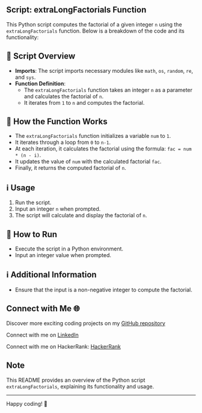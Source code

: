 

## Script: extraLongFactorials Function

This Python script computes the factorial of a given integer `n` using the `extraLongFactorials` function. Below is a breakdown of the code and its functionality:

## 📝 Script Overview
- **Imports**: The script imports necessary modules like `math`, `os`, `random`, `re`, and `sys`.
- **Function Definition**: 
    - The `extraLongFactorials` function takes an integer `n` as a parameter and calculates the factorial of `n`.
    - It iterates from `1` to `n` and computes the factorial.

## 🔄 How the Function Works
- The `extraLongFactorials` function initializes a variable `num` to `1`.
- It iterates through a loop from `0` to `n-1`.
- At each iteration, it calculates the factorial using the formula: `fac = num * (n - i)`.
- It updates the value of `num` with the calculated factorial `fac`.
- Finally, it returns the computed factorial of `n`.

## ℹ️ Usage
1. Run the script.
2. Input an integer `n` when prompted.
3. The script will calculate and display the factorial of `n`.

## 🚀 How to Run
- Execute the script in a Python environment.
- Input an integer value when prompted.

## ℹ️ Additional Information
- Ensure that the input is a non-negative integer to compute the factorial.

## Connect with Me 🌐 

Discover more exciting coding projects on my [GitHub repository](https://github.com/Maham-j)

Connect with me on [LinkedIn](https://www.linkedin.com/in/maham-jamil-268584267)

Connect with me on HackerRank: [HackerRank ](https://www.hackerrank.com/maham_jamil)



## Note
This README provides an overview of the Python script `extraLongFactorials`, explaining its functionality and usage.

---
Happy coding! 🚀
